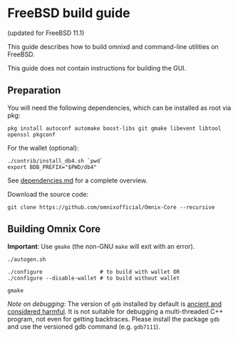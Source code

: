 FreeBSD build guide
======================
(updated for FreeBSD 11.1)

This guide describes how to build omnixd and command-line utilities on FreeBSD.

This guide does not contain instructions for building the GUI.

## Preparation

You will need the following dependencies, which can be installed as root via pkg:

```
pkg install autoconf automake boost-libs git gmake libevent libtool openssl pkgconf
```

For the wallet (optional):
```
./contrib/install_db4.sh `pwd`
export BDB_PREFIX="$PWD/db4"
```

See [dependencies.md](dependencies.md) for a complete overview.

Download the source code:
```
git clone https://github.com/omnixofficial/Omnix-Core --recursive
```

## Building Omnix Core

**Important**: Use `gmake` (the non-GNU `make` will exit with an error).

```
./autogen.sh

./configure                  # to build with wallet OR
./configure --disable-wallet # to build without wallet

gmake
```

*Note on debugging*: The version of `gdb` installed by default is [ancient and considered harmful](https://wiki.freebsd.org/GdbRetirement).
It is not suitable for debugging a multi-threaded C++ program, not even for getting backtraces. Please install the package `gdb` and
use the versioned gdb command (e.g. `gdb7111`).

